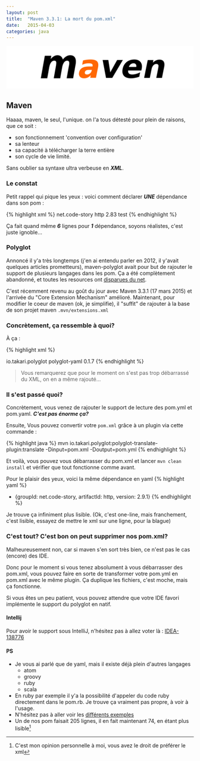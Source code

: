 ```yaml
---
layout: post
title:  "Maven 3.3.1: La mort du pom.xml"
date:   2015-04-03
categories: java
---
```

![Maven][mavenLogo]

## Maven

Haaaa, maven, le seul, l'unique. on l'a tous détesté pour plein de raisons, que ce soit :

* son fonctionnement 'convention over configuration'
* sa lenteur
* sa capacité à télécharger la terre entière
* son cycle de vie limité.

Sans oublier sa syntaxe ultra verbeuse en ***XML***.

### Le constat

Petit rappel qui pique les yeux : voici comment déclarer ***UNE*** dépendance dans son pom : 

{% highlight xml %}
<dependency>
    <groupId>net.code-story</groupId>
    <artifactId>http</artifactId>
    <version>2.83</version>
    <scope>test</scope>
</dependency>
{% endhighlight %}

Ça fait quand même ***6*** lignes pour ***1*** dépendance, soyons réalistes, c'est juste ignoble...


### Polyglot
Annoncé il y'a très longtemps (j'en ai entendu parler en 2012, il y'avait quelques articles prometteurs), maven-polyglot avait pour but de rajouter le support de plusieurs langages dans les pom. Ça a été complètement abandonné, et toutes les resources ont [disparues du net][maven_polyglot_old].

C'est récemment revenu au goût du jour avec Maven 3.3.1 (17 mars 2015) et l'arrivée du "Core Extension Mechanism" amélioré. Maintenant, pour modifier le coeur de maven (ok, je simplifie), il "suffit" de rajouter à la base de son projet maven ```.mvn/extensions.xml```

### Concrètement, ça ressemble à quoi?

À ça : 

{% highlight xml %}
<?xml version="1.0" encoding="UTF-8"?>
<extensions>
  <extension>
    <groupId>io.takari.polyglot</groupId>
    <artifactId>polyglot-yaml</artifactId>
    <version>0.1.7</version>
  </extension>
</extensions>
{% endhighlight %}

> Vous remarquerez que pour le moment on s'est pas trop débarrassé du XML, on en a même rajouté...

### Il s'est passé quoi?
Concrètement, vous venez de rajouter le support de lecture des pom.yml et pom.yaml. ***C'est pas énorme ça?***

Ensuite, Vous pouvez convertir votre ```pom.xml``` grâce à un plugin via cette commande : 

{% highlight java %}
 mvn io.takari.polyglot:polyglot-translate-plugin:translate -Dinput=pom.xml -Doutput=pom.yml
{% endhighlight %}

Et voilà, vous pouvez vous débarrasser du pom.xml et lancer ```mvn clean install``` et vérifier que tout fonctionne comme avant.

Pour le plaisir des yeux, voici la même dépendance en yaml
{% highlight yaml %}
- {groupId: net.code-story, artifactId: http, version: 2.9.1}
{% endhighlight %}

Je trouve ça infiniment plus lisible. (Ok, c'est one-line, mais franchement, c'est lisible, essayez de mettre le xml sur une ligne, pour la blague)

### C'est tout? C'est bon on peut supprimer nos pom.xml?

Malheureusement non, car si maven s'en sort très bien, ce n'est pas le cas (encore) des IDE.

Donc pour le moment si vous tenez absolument à vous débarrasser des pom.xml, vous pouvez faire en sorte de transformer votre pom.yml en pom.xml avec le même plugin. Ça duplique les fichiers, c'est moche, mais ça fonctionne.

Si vous êtes un peu patient, vous pouvez attendre que votre IDE favori implémente le support du polyglot en natif.

#### Intellij
Pour avoir le support sous IntelliJ, n'hésitez pas à allez voter là : [IDEA-138776][idea_polyglot]

#### PS

* Je vous ai parlé que de yaml, mais il existe déjà plein d'autres langages
  * atom
  * groovy
  * ruby
  * scala
* En ruby par exemple il y'a la possibilité d'appeler du code ruby directement dans le pom.rb. Je trouve ça vraiment pas propre, à voir à l'usage.
* N'hésitez pas à aller voir les [différents exemples][polyglot_maven_examples]
* Un de nos pom faisait 205 lignes, il en fait maintenant 74, en étant plus lisible[^1]

[mavenLogo]: /images/posts/maven/maven_logo.png
[maven_polyglot_old]: http://stackoverflow.com/questions/11170057/what-happened-to-maven-polyglot
[idea_polyglot]: https://youtrack.jetbrains.com/issue/IDEA-138776
[polyglot_maven_examples]: https://github.com/takari/polyglot-maven-examples
[^1]: C'est mon opinion personnelle à moi, vous avez le droit de préférer le xml